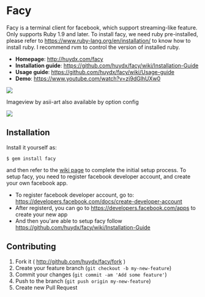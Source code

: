 # Facy
Facy is a terminal client for facebook, which support streaming-like feature.
Only supports Ruby 1.9 and later.
To install facy, we need ruby pre-installed, please refer to https://www.ruby-lang.org/en/installation/ to know how to install ruby.
I recommend rvm to control the version of installed ruby.


- **Homepage**: http://huydx.com/facy
- **Installation guide**: https://github.com/huydx/facy/wiki/Installation-Guide
- **Usage guide**: https://github.com/huydx/facy/wiki/Usage-guide
- **Demo**: https://www.youtube.com/watch?v=zj9dGlhUXw0

![](http://i.gyazo.com/01de9c8da6191b79bcec201048361f58.png)

Imageview by asii-art also available by option config

![](http://i.gyazo.com/ede1444083fda6d16c1ce2531a05aabf.png)


## Installation
Install it yourself as:
```
$ gem install facy
```
and then refer to the [wiki page](https://github.com/huydx/facy/wiki/Installation-Guide) to complete the initial setup process. To setup facy, you need to register facebook developer account, and create your own facebook app.
- To register facebook developer account, go to: https://developers.facebook.com/docs/create-developer-account
- After registerd, you can go to https://developers.facebook.com/apps to create your new app
- And then you'are able to setup facy follow https://github.com/huydx/facy/wiki/Installation-Guide



## Contributing

1. Fork it ( http://github.com/huydx/facy/fork )
2. Create your feature branch (`git checkout -b my-new-feature`)
3. Commit your changes (`git commit -am 'Add some feature'`)
4. Push to the branch (`git push origin my-new-feature`)
5. Create new Pull Request
